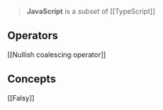 > **JavaScript** is a *subset* of  [[TypeScript]]

## Operators

[[Nullish coalescing operator]]

## Concepts

[[Falsy]]

